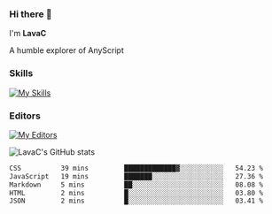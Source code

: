 ### Hi there 👋
I'm **LavaC**

A humble explorer of AnyScript

### Skills
[![My Skills](https://skillicons.dev/icons?i=js,ts,vue,nodejs,nuxtjs,astro,solidjs,tailwind)](https://skillicons.dev)

### Editors
[![My Editors](https://skillicons.dev/icons?i=neovim,vscode)](https://skillicons.dev)

![LavaC's GitHub stats](https://github-readme-stats.vercel.app/api?username=LavaCxx&show_icons=true&theme=synthwave)

<!--START_SECTION:waka-->

```txt
CSS          39 mins         █████████████▓░░░░░░░░░░░   54.23 %
JavaScript   19 mins         ███████░░░░░░░░░░░░░░░░░░   27.36 %
Markdown     5 mins          ██░░░░░░░░░░░░░░░░░░░░░░░   08.08 %
HTML         2 mins          █░░░░░░░░░░░░░░░░░░░░░░░░   03.80 %
JSON         2 mins          █░░░░░░░░░░░░░░░░░░░░░░░░   03.41 %
```

<!--END_SECTION:waka-->
